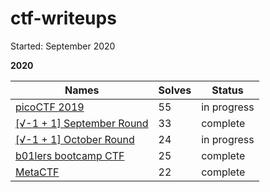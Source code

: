 # ctf-writeups

Started: September 2020

**2020**

| Names                   | Solves | Status |
|-------------------------|--------|--------|
| [picoCTF 2019](2019_picoCTF/)| 55 | in progress |
| [[√-1 + 1] September Round](ImaginaryCTF/septRound/) | 33 | complete |
| [[√-1 + 1] October Round](ImaginaryCTF/octRound/) | 24 | in progress |
| [b01lers bootcamp CTF](2020_b01lersCTF/) | 25 | complete |
| [MetaCTF](2020_metaCTF/) | 22 | complete |

